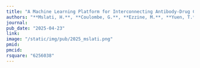 ```yaml
---
title: "A Machine Learning Platform for Interconnecting Antibody-Drug Conjugate Cytotoxic Design with Tumor Cell Biology"
authors: "**Mslati, H.**, **Coulombe, G.**, **Ezzine, M.**, **Yuen, T.**, **Gentile, F.**, Leyton, J."
journal: 
pub_date: "2025-04-23"
link:
image: "/static/img/pub/2025_mslati.png"
pmid: 
pmcid: 
rsquare: "6256038"
---
```

